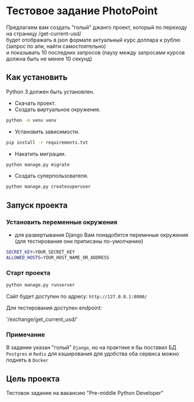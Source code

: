 # Тестовое задание PhotoPoint

Предлагаем вам создать "голый" джанго проект, который по переходу на страницу /get-current-usd/  
будет отображать в json формате актуальный курс доллара к рублю (запрос по апи, найти самостоятельно)  
и показывать 10 последних запросов (паузу между запросами курсов должна быть не менее 10 секунд)

## Как установить

Python 3 должен быть установлен.

- Скачать проект.
- Создать виртуальное окружение.

```bash
python -m venv venv
```

- Установить зависимости.

```bash
pip install -r requirements.txt
```

- Накатить миграции.

```bash
python manage.py migrate
```

- Создать суперпользователя.

```bash
python manage.py createsuperuser
```

## Запуск проекта

### Установить переменные окружения

- для развертывания Django Вам понадобятся перемнные окружения (для тестирования они приписаны по-умолчанию)

```bash
SECRET_KEY=YOUR_SECRET_KEY
ALLOWED_HOSTS=YOUR_HOST_NAME_OR_ADDRESS
```

### Старт проекта

```bash
python manage.py runserver
```

Сайт будет доступен по адресу: `http://127.0.0.1:8000/`

Для тестирования доступен endpoint:

'/exchange/get_current_usd/'

### Примечание

В задании указан "голый" `Django`, но на практике я бы поставил БД `Postgres` и `Redis` для кэширования
для удобства оба сервиса можно поднять в `Docker`

## Цель проекта

Тестовое задание на вакансию "Pre-middle Python Developer"
